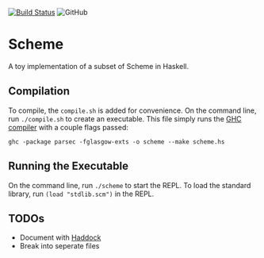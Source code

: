 [![Build Status](https://travis-ci.com/jaredforth/scheme.svg?token=mH2pScYxqRkBEzpBQAu6&branch=master)](https://travis-ci.com/jaredforth/scheme)
![GitHub](https://img.shields.io/github/license/jaredforth/scheme)

# Scheme 

A toy implementation of a subset of Scheme in Haskell.

## Compilation 

To compile, the `compile.sh` is added for convenience. On the command line, run `./compile.sh` to create an executable. This file simply runs the [GHC compiler](https://www.haskell.org/ghc/) with a couple flags passed:

```shell script
ghc -package parsec -fglasgow-exts -o scheme --make scheme.hs
```

## Running the Executable

On the command line, run `./scheme` to start the REPL. To load the standard library, run `(load "stdlib.scm")` in the REPL.

## TODOs

- Document with [Haddock](https://haskell-haddock.readthedocs.io/en/latest/markup.html)
- Break into seperate files